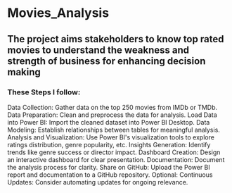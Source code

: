 # Movies_Analysis
## The project aims stakeholders to know top rated movies to understand the weakness and strength of business for enhancing decision making
### These Steps I follow:
Data Collection: Gather data on the top 250 movies from IMDb or TMDb.
Data Preparation: Clean and preprocess the data for analysis.
Load Data into Power BI: Import the cleaned dataset into Power BI Desktop.
Data Modeling: Establish relationships between tables for meaningful analysis.
Analysis and Visualization: Use Power BI's visualization tools to explore ratings distribution, genre popularity, etc.
Insights Generation: Identify trends like genre success or director impact.
Dashboard Creation: Design an interactive dashboard for clear presentation.
Documentation: Document the analysis process for clarity.
Share on GitHub: Upload the Power BI report and documentation to a GitHub repository.
Optional: Continuous Updates: Consider automating updates for ongoing relevance.
